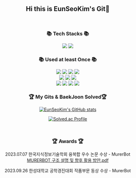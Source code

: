 <div align = "center">
	
<br><br>
  ## Hi this is EunSeoKim's Git👋
<br>

  ### 📚 Tech Stacks 📚
   
  <img src="https://img.shields.io/badge/Python-orange?style=for-the-badge&logoColor=white"> 
  <img src="https://img.shields.io/badge/Java-d1j2v4?style=for-the-badge&logoColor=white"> 

  <br>	

### 📚 Used at least Once  📚

  <img src="https://img.shields.io/badge/c-green?style=for-the-badge&logoColor=white"> 
  <img src="https://img.shields.io/badge/c++-green?style=for-the-badge&logoColor=white"> 
  <img src="https://img.shields.io/badge/kotlin-purple?style=for-the-badge&logoColor=white"> 
  <img src="https://img.shields.io/badge/swift-dd11AB?style=for-the-badge&logoColor=white"> 
  <br>
  <img src="https://img.shields.io/badge/Apache_Tomcat-yellow?style=for-the-badge&logoColor=white"> 
  <img src="https://img.shields.io/badge/Apache_Solr-bb24ca?style=for-the-badge&logoColor=white"> 
  <img src="https://img.shields.io/badge/Elastic_Search-blue?style=for-the-badge&logoColor=white"> 
  <br>
  <img src="https://img.shields.io/badge/mysql-1111AB?style=for-the-badge&logoColor=white"> 
  <img src="https://img.shields.io/badge/MariaDB-22ccAB?style=for-the-badge&logoColor=white"> 
  <img src="https://img.shields.io/badge/Firebase-red?style=for-the-badge&logoColor=white"> 
	<img src="https://img.shields.io/badge/Flask-black?style=for-the-badge&logoColor=white"> 

  

<br>
</div>
<div align = "center">
	
### 🏆 My Gits & BaekJoon Solved🏆	

[![EunSeoKim's GitHub stats](https://github-readme-stats.vercel.app/api?username=daneng4&hide_title=true&show_icons=true&include_all_commits=true&disable_animations=true&theme=vue)](https://github.com/anuraghazra/github-readme-stats)

[![Solved.ac Profile](http://mazassumnida.wtf/api/v2/generate_badge?boj=daneng4)](https://solved.ac/daneng4/)
  
  <br>
</div>
<div align = "center">
	
### 🏆 Awards 🏆

 2023.07.07 한국지식정보기술학회 융복합 우수 논문 수상 - MurerBot
 <br>
[MURERBOT 구조 설명 및 향후 활용 방안.pdf](https://github.com/daneng4/daneng4/files/13226541/MURERBOT.pdf) 
<br>

 2023.09.26 한성대학교 공학경진대회 작품부문 동상 수상 - MurerBot

</div>
